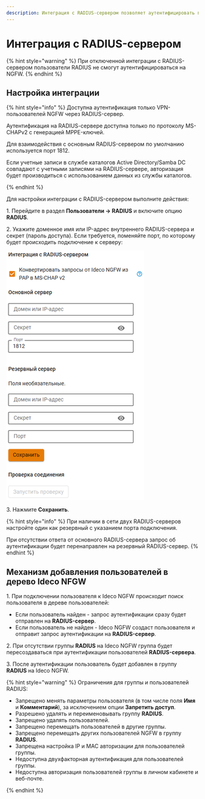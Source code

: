 ```yaml
---
description: Интеграция с RADIUS-сервером позволяет аутентифицировать пользователей, данные о которых хранятся только на RADIUS-сервере или в базах/каталогах, к которым имеет доступ RADIUS-сервер.
---
```


# Интеграция с RADIUS-сервером

{% hint style="warning" %}
При отключенной интеграции с RADIUS-сервером пользователи RADIUS не смогут аутентифицироваться на NGFW.
{% endhint %}

## Настройка интеграции

{% hint style="info" %}
Доступна аутентификация только VPN-пользователей NGFW через RADIUS-сервер. 

Аутентификация на RADIUS-cервере доступна только по протоколу MS-CHAPv2 с генерацией MPPE-ключей.

Для взаимодействия с основным RADIUS-сервером по умолчанию используется порт 1812.

Если учетные записи в службе каталогов Active Directory/Samba DC совпадают с учетными записями на RADIUS-сервере, авторизация будет производиться с использованием данных из службы каталогов.

{% endhint %}

Для настройки интеграции с RADIUS-сервером выполните действия:

1\. Перейдите в раздел **Пользователи -> RADIUS** и включите опцию **RADIUS**.

2\. Укажите доменное имя или IP-адрес внутреннего RADIUS-сервера и секрет (пароль доступа). Если требуется, поменяйте порт, по которому будет происходить подключение к серверу:

![](/.gitbook/assets/radius1.png)

3\. Нажмите **Сохранить**.

{% hint style="info" %}
При наличии в сети двух RADIUS-серверов настройте один как резервный с указанием порта подключения.

При отсутствии ответа от основного RADIUS-сервера запрос об аутентификации будет перенаправлен на резервный RADIUS-сервер. 
{% endhint %}

## Механизм добавления пользователей в дерево Ideco NFGW

1\. При подключении пользователя к Ideco NGFW происходит поиск пользователя в дереве пользователей: 

* Если пользователь найден - запрос аутентификации сразу будет отправлен на **RADIUS-сервер**.
* Если пользователь не найден - Ideco NGFW создаст пользователя и отправит запрос аутентификации на **RADIUS-сервер**. 

2\. При отсутствии группы **RADIUS** на Ideco NGFW группа будет пересоздаваться при аутентификации пользователей **RADIUS-сервера**. 

3\. После аутентификации пользователь будет добавлен в группу **RADIUS** на Ideco NGFW.

{% hint style="warning" %}
Ограничения для группы и пользователей RADIUS:

* Запрещено менять параметры пользователя (в том числе поля **Имя** и **Комментарий**), за исключением опции **Запретить доступ**.
* Разрешено удалять и переименовывать группу **RADIUS**.
* Запрещено удалять пользователей.
* Запрещено перемещать пользователей в другие группы.
* Запрещено перемещать других пользователей NGFW в группу **RADIUS**.
* Запрещена настройка IP и MAC авторизации для пользователей группы.
* Недоступна двухфакторная аутентификация для пользователей группы.
* Недоступна авторизация пользователей группы в личном кабинете и веб-почте.

{% endhint %}